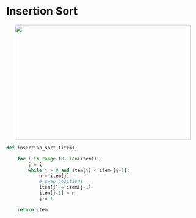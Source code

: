 # Insertion Sort

<p align="center">
  <img width="460" height="300" src="http://interactivepython.org/courselib/static/pythonds/_images/insertionsort.png">
</p>

```python
def insertion_sort (item):

    for i in range (0, len(item)):
        j = i
        while j > 0 and item[j] < item [j-1]:
            n = item[j]
            # swap positions
            item[j] = item[j-1]
            item[j-1] = n
            j-= 1

    return item
```
